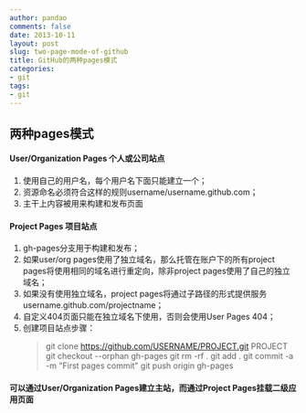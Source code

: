 ```yaml
---
author: pandao
comments: false
date: 2013-10-11
layout: post
slug: two-page-mode-of-github
title: GitHub的两种pages模式
categories:
- git
tags:
- git
---
```




## 两种pages模式
  
#### User/Organization Pages 个人或公司站点

1. 使用自己的用户名，每个用户名下面只能建立一个；
2. 资源命名必须符合这样的规则username/username.github.com；
3. 主干上内容被用来构建和发布页面

#### Project Pages 项目站点

1. gh-pages分支用于构建和发布；
2. 如果user/org pages使用了独立域名，那么托管在账户下的所有project pages将使用相同的域名进行重定向，除非project pages使用了自己的独立域名；
3. 如果没有使用独立域名，project pages将通过子路径的形式提供服务username.github.com/projectname；
4. 自定义404页面只能在独立域名下使用，否则会使用User Pages 404；
5. 创建项目站点步骤：
    >git clone <https://github.com/USERNAME/PROJECT.git> PROJECT
    >git checkout --orphan gh-pages
    >git rm -rf .
    >git add .
    >git commit -a -m "First pages commit"
    >git push origin gh-pages
  
#### 可以通过User/Organization Pages建立主站，而通过Project Pages挂载二级应用页面
